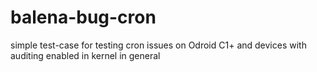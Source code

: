 # balena-bug-cron
simple test-case for testing cron issues on Odroid C1+ and devices with auditing enabled in kernel in general
